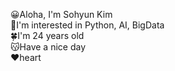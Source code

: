 😀Aloha, I'm Sohyun Kim <br>
🥕I'm interested in Python, AI, BigData <br>
🍀I'm 24 years old <br>
😽Have a nice day <br>
❤️heart
